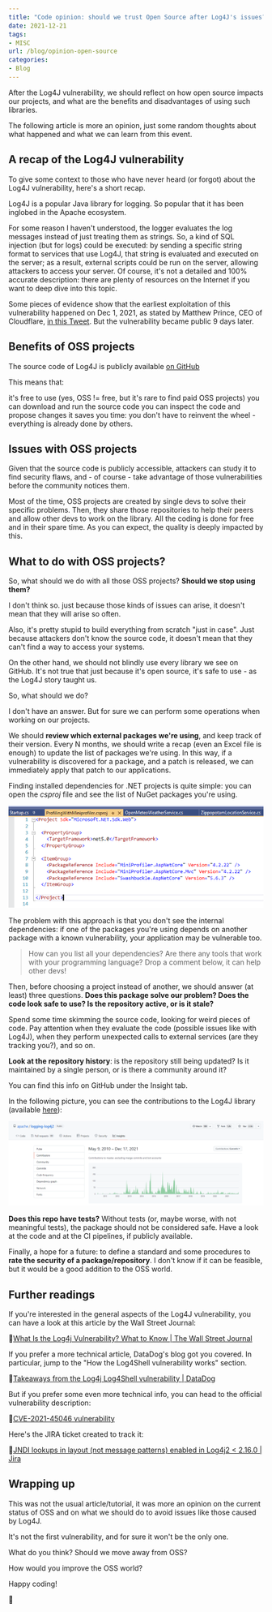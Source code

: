 ```yaml
---
title: "Code opinion: should we trust Open Source after Log4J's issues?"
date: 2021-12-21
tags:
- MISC
url: /blog/opinion-open-source
categories:
- Blog
---
```


After the Log4J vulnerability, we should reflect on how open source impacts our projects, and what are the benefits and disadvantages of using such libraries.

The following article is more an opinion, just some random thoughts about what happened and what we can learn from this event.

## A recap of the Log4J vulnerability

To give some context to those who have never heard (or forgot) about the Log4J vulnerability, here's a short recap.

Log4J is a popular Java library for logging. So popular that it has been inglobed in the Apache ecosystem.

For some reason I haven't understood, the logger evaluates the log messages instead of just treating them as strings. So, a kind of SQL injection (but for logs) could be executed: by sending a specific string format to services that use Log4J, that string is evaluated and executed on the server; as a result, external scripts could be run on the server, allowing attackers to access your server. Of course, it's not a detailed and 100% accurate description: there are plenty of resources on the Internet if you want to deep dive into this topic.

Some pieces of evidence show that the earliest exploitation of this vulnerability happened on Dec 1, 2021, as stated by Matthew Prince, CEO of Cloudflare, [in this Tweet](https://twitter.com/eastdakota/status/1469800951351427073 "Matthew Prince's tweet about Log4J's vunerability"). But the vulnerability became public 9 days later.

## Benefits of OSS projects

The source code of Log4J is publicly available [on GitHub](https://github.com/apache/logging-log4j2 "Log4J repository on GitHub")

This means that:

it's free to use (yes, OSS != free, but it's rare to find paid OSS projects)
you can download and run the source code
you can inspect the code and propose changes
it saves you time: you don't have to reinvent the wheel - everything is already done by others.

## Issues with OSS projects

Given that the source code is publicly accessible, attackers can study it to find security flaws, and - of course - take advantage of those vulnerabilities before the community notices them.

Most of the time, OSS projects are created by single devs to solve their specific problems. Then, they share those repositories to help their peers and allow other devs to work on the library. All the coding is done for free and in their spare time. As you can expect, the quality is deeply impacted by this.

## What to do with OSS projects?

So, what should we do with all those OSS projects? **Should we stop using them?**

I don't think so. just because those kinds of issues can arise, it doesn't mean that they will arise so often.

Also, it's pretty stupid to build everything from scratch "just in case". Just because attackers don't know the source code, it doesn't mean that they can't find a way to access your systems.

On the other hand, we should not blindly use every library we see on GitHub. It's not true that just because it's open source, it's safe to use - as the Log4J story taught us.

So, what should we do?

I don't have an answer. But for sure we can perform some operations when working on our projects.

We should **review which external packages we're using**, and keep track of their version. Every N months, we should write a recap (even an Excel file is enough) to update the list of packages we're using. In this way, if a vulnerability is discovered for a package, and a patch is released, we can immediately apply that patch to our applications.

Finding installed dependencies for .NET projects is quite simple: you can open the _csproj_ file and see the list of NuGet packages you're using.

![NuGet packages listed in the csproj file](./csproj-dotnet-projects.png "csproj file shows the list of installed NuGet packages")

The problem with this approach is that you don't see the internal dependencies: if one of the packages you're using depends on another package with a known vulnerability, your application may be vulnerable too.

> How can you list all your dependencies? Are there any tools that work with your programming language? Drop a comment below, it can help other devs!

Then, before choosing a project instead of another, we should answer (at least) three questions. **Does this package solve our problem? Does the code look safe to use? Is the repository active, or is it stale?**

Spend some time skimming the source code, looking for weird pieces of code. Pay attention when they evaluate the code (possible issues like with Log4J), when they perform unexpected calls to external services (are they tracking you?), and so on.

**Look at the repository history**: is the repository still being updated? Is it maintained by a single person, or is there a community around it?

You can find this info on GitHub under the Insight tab.

In the following picture, you can see the contributions to the Log4J library (available [here](https://github.com/apache/logging-log4j2/graphs/contributors "Log4J contributors on GitHub")):

![Contributions graph to Log4J repository](./log4j-insights-github.png "Contributions graph to Log4J repository")

**Does this repo have tests?** Without tests (or, maybe worse, with not meaningful tests), the package should not be considered safe. Have a look at the code and at the CI pipelines, if publicly available.

Finally, a hope for a future: to define a standard and some procedures to **rate the security of a package/repository**. I don't know if it can be feasible, but it would be a good addition to the OSS world.

## Further readings

If you're interested in the general aspects of the Log4J vulnerability, you can have a look at this article by the Wall Street Journal:

🔗[What Is the Log4j Vulnerability? What to Know | The Wall Street Journal](https://www.wsj.com/articles/what-is-the-log4j-vulnerability-11639446180 "Wall Street Journal article about Log4J vulnerability")

If you prefer a more technical article, DataDog's blog got you covered. In particular, jump to the "How the Log4Shell vulnerability works" section.

🔗[Takeaways from the Log4j Log4Shell vulnerability | DataDog](https://www.datadoghq.com/blog/log4j-log4shell-vulnerability-overview-and-remediation "DataDog's article about Log4J vulnerability")

But if you prefer some even more technical info, you can head to the official vulnerability description:

🔗[CVE-2021-45046 vulnerability](https://cve.mitre.org/cgi-bin/cvename.cgi?name=CVE-2021-45046 "CVE vulnerability description")

Here's the JIRA ticket created to track it:

🔗[JNDI lookups in layout (not message patterns) enabled in Log4j2 < 2.16.0 | Jira](https://issues.apache.org/jira/browse/LOG4J2-3221 "Jira ticket to track this issue")

## Wrapping up

This was not the usual article/tutorial, it was more an opinion on the current status of OSS and on what we should do to avoid issues like those caused by Log4J.

It's not the first vulnerability, and for sure it won't be the only one.

What do you think? Should we move away from OSS?

How would you improve the OSS world?

Happy coding!

🐧

